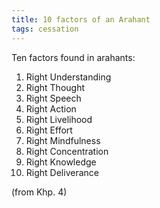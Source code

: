 ```yaml
---
title: 10 factors of an Arahant
tags: cessation
---
```


Ten factors found in arahants: 

1. Right Understanding 
2. Right Thought 
3. Right Speech 
4. Right Action 
5. Right Livelihood 
6. Right Effort 
7. Right Mindfulness 
8. Right Concentration 
9. Right Knowledge 
10. Right Deliverance 

(from Khp. 4)